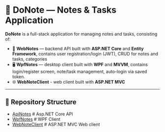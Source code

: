 # 📝 DoNote — Notes & Tasks Application

**DoNote** is a full-stack application for managing notes and tasks, consisting of:

- 🔐 **WebNotes** — backend API built with **ASP.NET Core** and **Entity Framework**, contains user registration/login (JWT), CRUD for notes and tasks, categories
- 🖥️ **WpfNotes** — desktop client built with **WPF** and **MVVM**, contains login/register screen, note/task management, auto-login via saved token.
- 🌐 **WebNoteClient** - web client built with **ASP.NET MVC** 

---

## 🧩 Repository Structure

- [ApiNotes](WebNotes/README.md)  # Asp.NET Core API
- [WpfNotes](WpfNotes/README.md)  # WPF Client
- [WebNoteClient](WebNoteClient/README.md) # ASP.NET MVC Web client